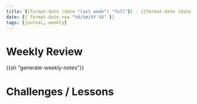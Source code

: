 ```yaml
---
title: {{format-date (date "last week") "full"}} - {{format-date (date "today") "full"}} ({{format-date now '%Y'}}-W{{format-date now '%W'}})
date: {{ format-date now "%d/%m/%Y %X" }}
tags: [journal, weekly]
---
```


# Weekly Review

{{sh "generate-weekly-notes"}}

# Challenges / Lessons
